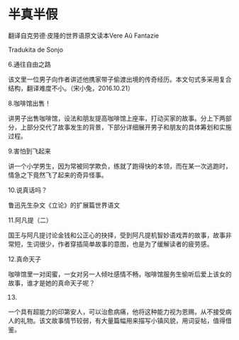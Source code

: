 # 半真半假

翻译自克劳德·皮隆的世界语原文读本Vere Aŭ Fantazie

Tradukita de Sonjo

6.通往自由之路

该文里一位男子向作者讲述他携家带子偷渡出境的传奇经历。本文句式多采用复合结构，翻译难度不小。（宋小兔，2016.10.21）

8.咖啡馆出售！

讲男子出售咖啡馆，设法和朋友提高咖啡馆上座率，打动买家的故事。分上下两部分，上部分交代了故事发生的背景，下部分详细展开男子和朋友的具体筹划和实施过程。

9.害怕到飞起来

讲一个小学男生，因为常被同学欺负，练就了跑得快的本领，而在某一次逃跑时，情急之下竟然飞了起来的奇异怪事。

10.说真话吗？

鲁迅先生杂文《立论》的扩展篇世界语文

11.阿凡提（二）

国王与阿凡提讨论金钱和公正心的抉择，受到阿凡提机智妙语戏弄的故事，故事非常短，生词很少，作者穿插简单故事的意图，也是为了缓解读者的疲劳感。

12.真命天子

咖啡馆里一对闺蜜，一女对另一人倾吐感情不畅，咖啡馆服务生偷听后爱上该女的故事，谁才是她的真命天子呢？

13.

一个具有超能力的印第安人，可以治愈病痛，他将这种能力视为恩赐，从不接受病人的礼物。该文故事情节较弱，有大量篇幅用来描写小镇风貌，用词妥帖，值得借鉴。
